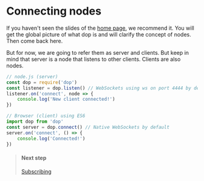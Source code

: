 # Connecting nodes

If you haven't seen the slides of the [home page](/), we recommend it. You will get the global picture of what dop is and will clarify the concept of nodes. Then come back here.

But for now, we are going to refer them as server and clients. But keep in mind that server is a node that listens to other clients. Clients are also nodes.


```js
// node.js (server)
const dop = require('dop')
const listener = dop.listen() // WebSockets using ws on port 4444 by default
listener.on('connect', node => {
    console.log('New client connected!')
})
```


```js
// Browser (client) using ES6
import dop from 'dop'
const server = dop.connect() // Native WebSockets by default
server.on('connect', () => {
    console.log('Connected!')
})
```


> #### Next step
> [Subscribing](/guide/javascript/subscribing)


